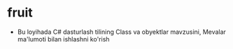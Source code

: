 # fruit
- Bu loyihada C# dasturlash    tilining Class va obyektlar mavzusini, Mevalar ma'lumoti bilan ishlashni ko'rish
